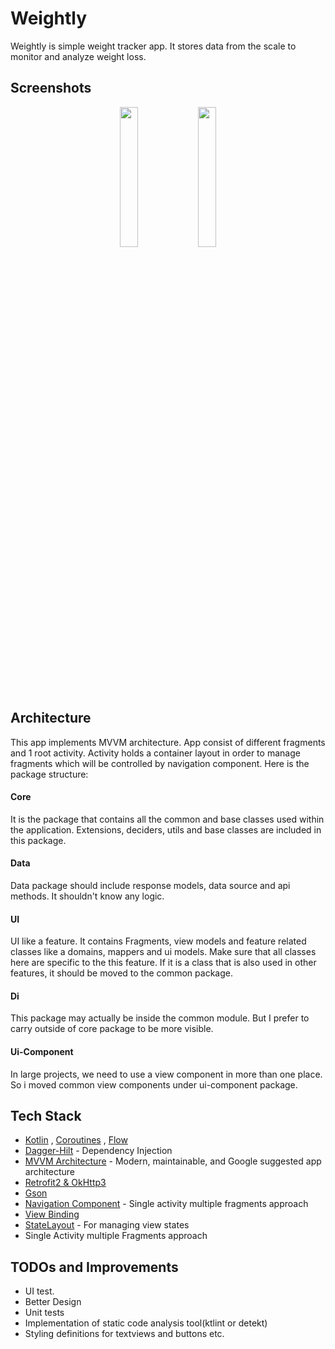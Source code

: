 # Weightly
Weightly is simple weight tracker app. It stores data from the scale to monitor and analyze weight loss.

## Screenshots

<p align="center">
<img src="https://user-images.githubusercontent.com/13941871/172843178-25ccb5d5-d91a-4534-802f-44ab12ef3480.png" width="24%" />  
<img src="https://user-images.githubusercontent.com/13941871/172843308-18ee9630-3f29-4e5f-bb9d-79bd8259e381.png" width="24%" />  
</p>


## Architecture
This app implements MVVM architecture. App consist of different fragments and 1 root activity. Activity holds a container layout in order to manage fragments which will be controlled by navigation component. Here is the package structure:

#### Core
It is the package that contains all the common and base classes used within the application. 
Extensions, deciders, utils and base classes are included in this package.

#### Data
Data package should include response models, data source and api methods. It shouldn't know any logic.

#### UI 
UI like a feature. It contains Fragments, view models and feature related classes like a domains, mappers and ui models.
Make sure that all classes here are specific to the this feature. If it is a class that is also used in other features, it should be moved to the common package.

#### Di
This package may actually be inside the common module. But I prefer to carry outside of core package to be more visible. 

#### Ui-Component
In large projects, we need to use a view component in more than one place. So i moved common view components under ui-component package.

## Tech Stack
* [Kotlin](https://kotlinlang.org/) , [Coroutines](https://github.com/Kotlin/kotlinx.coroutines) , [Flow](https://kotlin.github.io/kotlinx.coroutines/kotlinx-coroutines-core/kotlinx.coroutines.flow/)
* [Dagger-Hilt](https://developer.android.com/training/dependency-injection/hilt-android) - Dependency Injection
* [MVVM Architecture](https://developer.android.com/jetpack/guide) - Modern, maintainable, and Google suggested app architecture
* [Retrofit2 & OkHttp3](https://github.com/square/retrofit)
* [Gson](https://github.com/google/gson)
* [Navigation Component](https://developer.android.com/guide/navigation) - Single activity multiple fragments approach
* [View Binding](https://developer.android.com/topic/libraries/view-binding) 
* [StateLayout](https://github.com/yusufonderd/StateLayout) - For managing view states
* Single Activity multiple Fragments approach


## TODOs and Improvements
- UI test.
- Better Design
- Unit tests
- Implementation of static code analysis tool(ktlint or detekt)
- Styling definitions for textviews and buttons etc.
